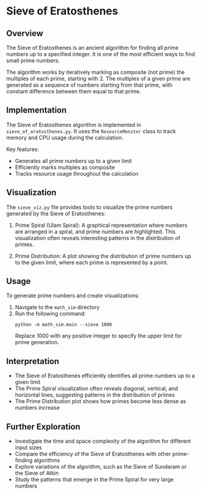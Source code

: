 # Sieve of Eratosthenes

## Overview

The Sieve of Eratosthenes is an ancient algorithm for finding all prime numbers up to a specified integer. It is one of the most efficient ways to find small prime numbers.

The algorithm works by iteratively marking as composite (not prime) the multiples of each prime, starting with 2. The multiples of a given prime are generated as a sequence of numbers starting from that prime, with constant difference between them equal to that prime.

## Implementation

The Sieve of Eratosthenes algorithm is implemented in `sieve_of_eratosthenes.py`. It uses the `ResourceMonitor` class to track memory and CPU usage during the calculation.

Key features:
- Generates all prime numbers up to a given limit
- Efficiently marks multiples as composite
- Tracks resource usage throughout the calculation

## Visualization

The `sieve_viz.py` file provides tools to visualize the prime numbers generated by the Sieve of Eratosthenes:

1. Prime Spiral (Ulam Spiral): A graphical representation where numbers are arranged in a spiral, and prime numbers are highlighted. This visualization often reveals interesting patterns in the distribution of primes.

2. Prime Distribution: A plot showing the distribution of prime numbers up to the given limit, where each prime is represented by a point.

## Usage

To generate prime numbers and create visualizations:

1. Navigate to the `math_sim` directory
2. Run the following command:
   ```
   python -m math_sim.main --sieve 1000
   ```
   Replace 1000 with any positive integer to specify the upper limit for prime generation.

## Interpretation

- The Sieve of Eratosthenes efficiently identifies all prime numbers up to a given limit
- The Prime Spiral visualization often reveals diagonal, vertical, and horizontal lines, suggesting patterns in the distribution of primes
- The Prime Distribution plot shows how primes become less dense as numbers increase

## Further Exploration

- Investigate the time and space complexity of the algorithm for different input sizes
- Compare the efficiency of the Sieve of Eratosthenes with other prime-finding algorithms
- Explore variations of the algorithm, such as the Sieve of Sundaram or the Sieve of Atkin
- Study the patterns that emerge in the Prime Spiral for very large numbers